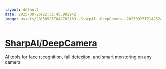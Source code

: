 ```yaml
---
layout: default
date: 2025-09-25T22:31:45.902942
image: assets/20250925T042702163--SharpAI--DeepCamera--20250925T214252449--cropped.png
---
```


# [SharpAI/DeepCamera](https://github.com/SharpAI/DeepCamera)

AI tools for face recognition, fall detection, and smart monitoring on any camera
